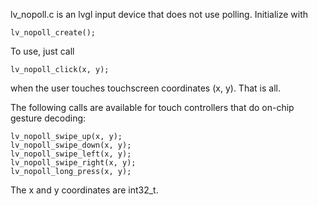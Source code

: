lv_nopoll.c is an lvgl input device that does not use polling.
Initialize with
```
lv_nopoll_create();
```
To use, just call
```
lv_nopoll_click(x, y);
```
when the user touches touchscreen coordinates (x, y).
That is all.

The following calls are available for touch controllers that do on-chip gesture decoding:
```
lv_nopoll_swipe_up(x, y);
lv_nopoll_swipe_down(x, y);
lv_nopoll_swipe_left(x, y);
lv_nopoll_swipe_right(x, y);
lv_nopoll_long_press(x, y);
```
The x and y coordinates are int32_t.
